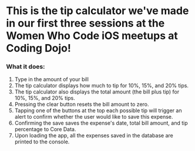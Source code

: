 # This is the tip calculator we've made in our first three sessions at the Women Who Code iOS meetups at Coding Dojo!

### What it does:
1. Type in the amount of your bill
2. The tip calculator displays how much to tip for 10%, 15%, and 20% tips.
3. The tip calculator also displays the total amount (the bill plus tip) for 10%, 15%, and 20% tips.
4. Pressing the clear button resets the bill amount to zero.
5. Tapping one of the buttons at the top each possible tip will trigger an alert to confirm whether the user would like to save this expense.
6. Confirming the save saves the expense's date, total bill amount, and tip percentage to Core Data.
7. Upon loading the app, all the expenses saved in the database are printed to the console.

